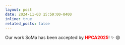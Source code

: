 ```yaml
---
layout: post
date: 2024-11-03 15:59:00-0400
inline: true
related_posts: false
---
```


Our work SoMa has been accepted by <b style="color:red;">HPCA2025</b>! :sparkles: :smile: 
